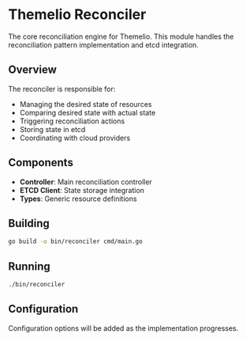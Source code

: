 # Themelio Reconciler

The core reconciliation engine for Themelio. This module handles the reconciliation pattern implementation and etcd integration.

## Overview

The reconciler is responsible for:

- Managing the desired state of resources
- Comparing desired state with actual state
- Triggering reconciliation actions
- Storing state in etcd
- Coordinating with cloud providers

## Components

- **Controller**: Main reconciliation controller
- **ETCD Client**: State storage integration
- **Types**: Generic resource definitions

## Building

```bash
go build -o bin/reconciler cmd/main.go
```

## Running

```bash
./bin/reconciler
```

## Configuration

Configuration options will be added as the implementation progresses.

